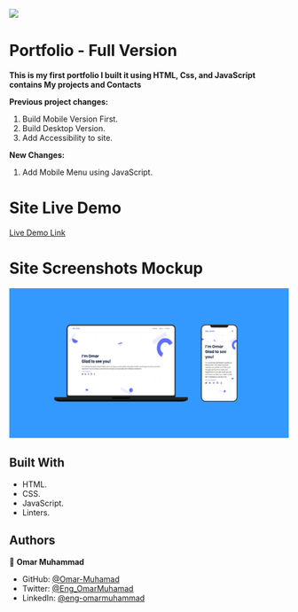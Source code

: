 ![](https://img.shields.io/badge/Microverse-blueviolet)

# Portfolio - Full Version

  **This is my first portfolio I built it using HTML, Css, and JavaScript contains My projects and Contacts**

  **Previous project changes:**
  1. Build Mobile Version First.
  2. Build Desktop Version.
  3. Add Accessibility to site.

  **New Changes:**
  1. Add Mobile Menu using JavaScript.


# Site Live Demo
  [Live Demo Link](https://omar-muhamad.github.io/Portfolio-Full-Vesion/)


# Site Screenshots Mockup

  ![screenshot](./images/WebSite-Mockup.png) 
  

## Built With

- HTML.
- CSS.
- JavaScript.
- Linters.


## Authors

👤 **Omar Muhammad**

- GitHub: [@Omar-Muhamad](https://github.com/Omar-Muhamad)
- Twitter: [@Eng_OmarMuhamad](https://twitter.com/Eng_OmarMuhamad)
- LinkedIn: [@eng-omarmuhammad](https://www.linkedin.com/in/eng-omarmuhammad/)
